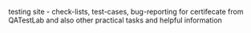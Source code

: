 testing site - check-lists, test-cases, bug-reporting for certifecate from QATestLab 
and also other practical tasks and helpful information
